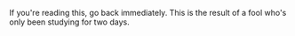 If you're reading this, go back immediately. This is the result of a fool who's only been studying for two days.

